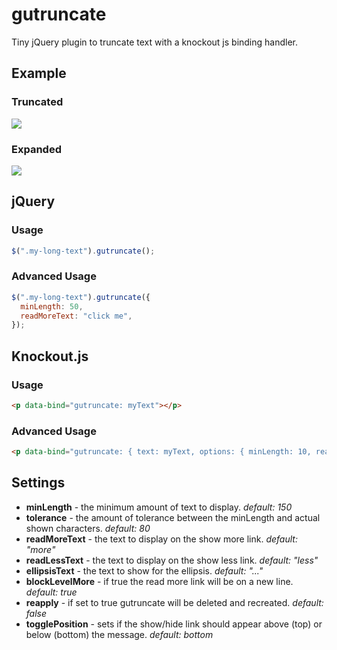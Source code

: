 gutruncate
==========

Tiny jQuery plugin to truncate text with a knockout js binding handler.

## Example

### Truncated
![](http://imgur.com/66J397m.png)
### Expanded
![](http://imgur.com/SnA2CFZ.png)

## jQuery
### Usage

```javascript
$(".my-long-text").gutruncate();
```

### Advanced Usage

```javascript
$(".my-long-text").gutruncate({
  minLength: 50,
  readMoreText: "click me",
});
```

## Knockout.js
### Usage

```html
<p data-bind="gutruncate: myText"></p>
```

### Advanced Usage

```html
<p data-bind="gutruncate: { text: myText, options: { minLength: 10, readMoreText: 'click me' } }"></p>
```

## Settings

* **minLength** - the minimum amount of text to display. *default: 150*
* **tolerance** - the amount of tolerance between the minLength and actual shown characters. *default: 80*
* **readMoreText** - the text to display on the show more link. *default: "more"*
* **readLessText** - the text to display on the show less link. *default: "less"*
* **ellipsisText** - the text to show for the ellipsis. *default: "..."*
* **blockLevelMore** - if true the read more link will be on a new line. *default: true*
* **reapply** - if set to true gutruncate will be deleted and recreated. *default: false*
* **togglePosition** - sets if the show/hide link should appear above (top) or below (bottom) the message. *default: bottom*